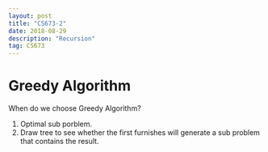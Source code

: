 ```yaml
---
layout: post
title: "CS673-2"
date: 2018-08-29 
description: "Recursion"
tag: CS673
--- 
```


# Greedy Algorithm

When do we choose Greedy Algorithm?

1. Optimal sub porblem.
2. Draw tree to see whether the first furnishes will generate a sub problem that contains the result.
